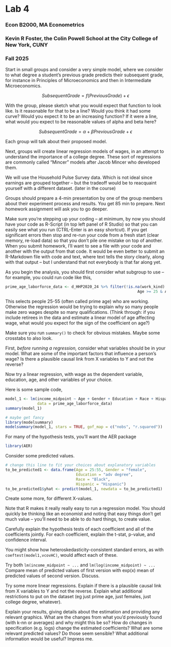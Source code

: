 Lab 4
================

### Econ B2000, MA Econometrics

### Kevin R Foster, the Colin Powell School at the City College of New York, CUNY

### Fall 2025

Start in small groups and consider a very simple model, where we
consider to what degree a student’s previous grade predicts their
subsequent grade, for instance in Principles of Microeconomics and then
in Intermediate Microeconomics.

``` math

SubsequentGrade = f(PreviousGrade) + \epsilon 
```
With the group, please sketch what you would expect that function to
look like. Is it reasonable for that to be a line? Would you think it
had some curve? Would you expect it to be an increasing function? If it
were a line, what would you expect to be reasonable values of alpha and
beta here?

``` math

SubsequentGrade = \alpha + \beta PreviousGrade + \epsilon 
```

Each group will talk about their proposed model.

Next, groups will create linear regression models of wages, in an
attempt to understand the importance of a college degree. These sort of
regressions are commonly called “Mincer” models after Jacob Mincer who
developed them.

We will use the Household Pulse Survey data. Which is not ideal since
earnings are grouped together – but the tradeoff would be to reacquaint
yourself with a different dataset. (later in the course)

Groups should prepare a 4-min presentation by one of the group members
about their experiment process and results. You get 85 min to prepare.
Next homework assignment will ask you to go deeper.

Make sure you’re stepping up your coding – at minimum, by now you should
have your code as R-Script (in top left panel of R Studio) so that you
can easily see what you run (CTRL-Enter is an easy shortcut). If you get
significant errors then stop and re-run your code from a fresh start
(clear memory, re-load data) so that you don’t pile one mistake on top
of another. When you submit homework, I’ll want to see a file with your
code and another with the output from that code. It would be even better
to submit an R-Markdown file with code and text, where text tells the
story clearly, along with that output – but I understand that not
everybody is that far along yet.

As you begin the analysis, you should first consider what subgroup to
use – for example, you could run code like this,

``` r
prime_age_laborforce_data <- d_HHP2020_24 %>% filter(!is.na(work_kind) &
                                                          Age >= 25 & Age <= 55)
```

This selects people 25-55 (often called prime age) who are working.
Otherwise the regression would be trying to explain why so many people
make zero wages despite so many qualifications. (Think through: if you
include retirees in the data and estimate a linear model of age
affecting wage, what would you expect for the sign of the coefficient on
age?)

Make sure you run `summary()` to check for obvious mistakes. Maybe some
crosstabs to also look.

First, *before running a regression,* consider what variables should be
in your model. What are some of the important factors that influence a
person’s wage? Is there a plausible causal link from X variables to Y
and not the reverse?

Now try a linear regression, with wage as the dependent variable,
education, age, and other variables of your choice.

Here is some sample code,

``` r
model_1 <- lm(income_midpoint ~ Age + Gender + Education + Race + Hispanic, 
              data = prime_age_laborforce_data)
summary(model_1)

# maybe get fancy
library(modelsummary)
modelsummary(model_1, stars = TRUE, gof_map = c("nobs", "r.squared"))
```

For many of the hypothesis tests, you’ll want the AER package

``` r
library(AER)
```

Consider some predicted values.

``` r
# change this line to fit your choices about explanatory variables
to_be_predicted1 <- data.frame(Age = 25:55, Gender = "female",
                               Education = "adv degree",
                               Race = "Black", 
                               Hispanic = "Hispanic")
to_be_predicted1$yhat <- predict(model_1, newdata = to_be_predicted1)
```

Create some more, for different X-values.

Note that R makes it really really easy to run a regression model. You
should quickly be thinking like an economist and noting that easy things
don’t get much value – you’ll need to be able to do hard things, to
create value.

Carefully explain the hypothesis tests of each coefficient and all of
the coefficients jointly. For each coefficient, explain the t-stat,
p-value, and confidence interval.

You might show how heteroskedasticity-consistent standard errors, as
with `coeftest(model1,vcovHC)`, would affect each of these.

Try both `lm(income_midpoint ~ ...` and `lm(log(income_midpoint) ~ ...`
Compare mean of predicted values of first version with exp(x) mean of
predicted values of second version. Discuss.

Try some more linear regressions. Explain if there is a plausible causal
link from X variables to Y and not the reverse. Explain what additional
restrictions to put on the dataset (eg just prime age, just females,
just college degree, whatever).

Explain your results, giving details about the estimation and providing
any relevant graphics. What are the changes from what you’d previously
found (with k-nn or averages) and why might this be so? How do changes
in specification (e.g. logs) change the estimated coefficients? What are
some relevant predicted values? Do those seem sensible? What additional
information would be useful? Impress me.
